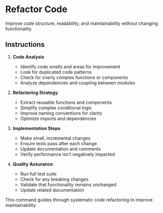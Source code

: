 # Refactor Code

Improve code structure, readability, and maintainability without changing functionality.

## Instructions

1. **Code Analysis**
   - Identify code smells and areas for improvement
   - Look for duplicated code patterns
   - Check for overly complex functions or components
   - Analyze dependencies and coupling between modules

2. **Refactoring Strategy**
   - Extract reusable functions and components
   - Simplify complex conditional logic
   - Improve naming conventions for clarity
   - Optimize imports and dependencies

3. **Implementation Steps**
   - Make small, incremental changes
   - Ensure tests pass after each change
   - Update documentation and comments
   - Verify performance isn't negatively impacted

4. **Quality Assurance**
   - Run full test suite
   - Check for any breaking changes
   - Validate that functionality remains unchanged
   - Update related documentation

This command guides through systematic code refactoring to improve maintainability.
